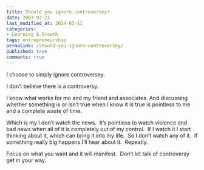 ```yaml
---
title: Should you ignore controversey?
date: 2007-02-21
last_modified_at: 2024-03-11
categories:
- Learning & Growth
tags: entrepreneurship
permalink: /should-you-ignore-controversey/
published: true
comments: true
---
```

I choose to simply ignore controversey.
<!--more-->
I don’t believe there is a controversy.

I know what works for me and my friend and associates. And discussing whether something is or isn’t true when I know it is true is pointless to me and a complete waste of time.

Which is my I don’t watch the news.  It’s pointless to watch violence and bad news when all of it is completely out of my control.  If I watch it I start thinking about it, which can bring it into my life.  So I don’t watch any of it.  If something really big happens I’ll hear about it.  Repeatly.

Focus on what you want and it will manifest.  Don’t let talk of controversy get in your way.